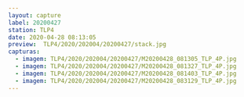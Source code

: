 ```yaml
---
layout: capture
label: 20200427
station: TLP4
date: 2020-04-28 08:13:05
preview:  TLP4/2020/202004/20200427/stack.jpg
capturas:
  - imagem: TLP4/2020/202004/20200427/M20200428_081305_TLP_4P.jpg
  - imagem: TLP4/2020/202004/20200427/M20200428_081327_TLP_4P.jpg
  - imagem: TLP4/2020/202004/20200427/M20200428_081403_TLP_4P.jpg
  - imagem: TLP4/2020/202004/20200427/M20200428_083129_TLP_4P.jpg
---
```

